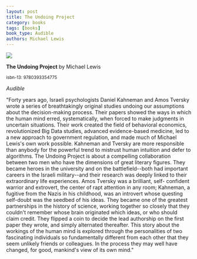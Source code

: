 ```yaml
---
layout: post
title: The Undoing Project
category: books
tags: [books]
book_type: Audible
authors: Michael Lewis
---
```


<img src="http://books.google.com/books/content?id=loK0AQAACAAJ&printsec=frontcover&img=1&zoom=1&source=gbs_api"/>

**The Undoing Project** by Michael Lewis

<sup>isbn-13: 9780393354775</sup>

*Audible*

"Forty years ago, Israeli psychologists Daniel Kahneman and Amos Tversky
wrote a series of breathtakingly original studies undoing our assumptions
about the decision-making process. Their papers showed the ways in which
the human mind erred, systematically, when forced to make judgments in
uncertain situations. Their work created the field of behavioral economics,
revolutionized Big Data studies, advanced evidence-based medicine, led to a
new approach to government regulation, and made much of Michael Lewis's own
work possible. Kahneman and Tversky are more responsible than anybody for
the powerful trend to mistrust human intuition and defer to algorithms. The
Undoing Project is about a compelling collaboration between two men who
have the dimensions of great literary figures. They became heroes in the
university and on the battlefield--both had important careers in the
Israeli military--and their research was deeply linked to their
extraordinary life experiences. Amos Tversky was a brilliant, self-
confident warrior and extrovert, the center of rapt attention in any room;
Kahneman, a fugitive from the Nazis in his childhood, was an introvert
whose questing self-doubt was the seedbed of his ideas. They became one of
the greatest partnerships in the history of science, working together so
closely that they couldn't remember whose brain originated which ideas, or
who should claim credit. They flipped a coin to decide the lead authorship
on the first paper they wrote, and simply alternated thereafter. This story
about the workings of the human mind is explored through the personalities
of two fascinating individuals so fundamentally different from each other
that they seem unlikely friends or colleagues. In the process they may well
have changed, for good, mankind's view of its own mind."